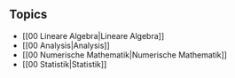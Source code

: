 ## Topics
- [[00 Lineare Algebra|Lineare Algebra]]
- [[00 Analysis|Analysis]]
- [[00  Numerische Mathematik|Numerische Mathematik]]
- [[00 Statistik|Statistik]]